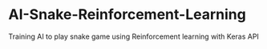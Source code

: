 # AI-Snake-Reinforcement-Learning
Training AI to play snake game using Reinforcement learning with Keras API
